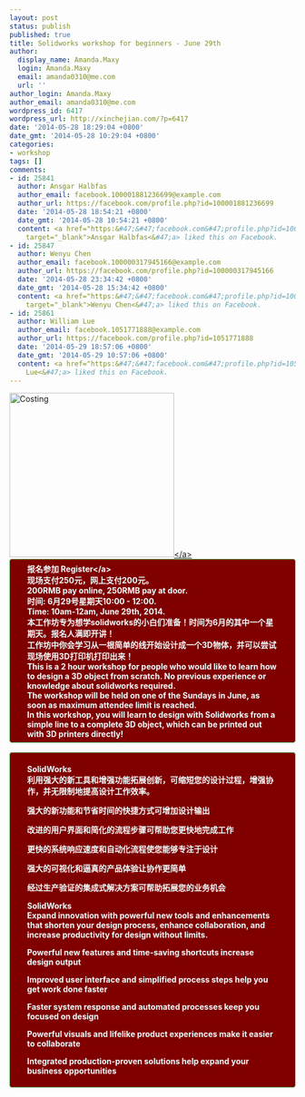 ```yaml
---
layout: post
status: publish
published: true
title: Solidworks workshop for beginners - June 29th
author:
  display_name: Amanda.Maxy
  login: Amanda.Maxy
  email: amanda0310@me.com
  url: ''
author_login: Amanda.Maxy
author_email: amanda0310@me.com
wordpress_id: 6417
wordpress_url: http://xinchejian.com/?p=6417
date: '2014-05-28 18:29:04 +0800'
date_gmt: '2014-05-28 10:29:04 +0800'
categories:
- workshop
tags: []
comments:
- id: 25841
  author: Ansgar Halbfas
  author_email: facebook.100001881236699@example.com
  author_url: https://facebook.com/profile.php?id=100001881236699
  date: '2014-05-28 18:54:21 +0800'
  date_gmt: '2014-05-28 10:54:21 +0800'
  content: <a href="https:&#47;&#47;facebook.com&#47;profile.php?id=100001881236699"
    target="_blank">Ansgar Halbfas<&#47;a> liked this on Facebook.
- id: 25847
  author: Wenyu Chen
  author_email: facebook.100000317945166@example.com
  author_url: https://facebook.com/profile.php?id=100000317945166
  date: '2014-05-28 23:34:42 +0800'
  date_gmt: '2014-05-28 15:34:42 +0800'
  content: <a href="https:&#47;&#47;facebook.com&#47;profile.php?id=100000317945166"
    target="_blank">Wenyu Chen<&#47;a> liked this on Facebook.
- id: 25861
  author: William Lue
  author_email: facebook.1051771888@example.com
  author_url: https://facebook.com/profile.php?id=1051771888
  date: '2014-05-29 18:57:06 +0800'
  date_gmt: '2014-05-29 10:57:06 +0800'
  content: <a href="https:&#47;&#47;facebook.com&#47;profile.php?id=1051771888" target="_blank">William
    Lue<&#47;a> liked this on Facebook.
---
```

<p><a href="http:&#47;&#47;xinchejian.com&#47;wp-content&#47;uploads&#47;2014&#47;05&#47;Costing.jpg"><img src="http:&#47;&#47;xinchejian.com&#47;wp-content&#47;uploads&#47;2014&#47;05&#47;Costing-290x290.jpg" alt="Costing" width="290" height="290" class="aligncenter size-thumbnail wp-image-6416" &#47;><&#47;a><br />
<a style="background-color: rgb(128, 0, 0); color: rgb(242, 255, 255); font-weight: 700; border: 1px solid rgb(74, 143, 50); border-top-left-radius: 4px; border-top-right-radius: 4px; border-bottom-right-radius: 4px; border-bottom-left-radius: 4px; cursor: pointer; display: inline-block; font-size: 14px; margin-bottom: 3px; overflow: visible; padding: 6px 30px; text-decoration: none; background-position: initial initial; background-repeat: initial initial;" href="http:&#47;&#47;www.vasee.com&#47;event&#47;view.jsp?inid=ff80808145f542f00146425723225569" target="_blank" id="ied_button_show" alt="报名参加Solidworks 初学者工作坊 Solidworks workshop for beginners" title="报名参加">报名参加 Register<&#47;a><br />
现场支付250元，网上支付200元。<br />
200RMB pay online, 250RMB pay at door.<br />
时间: 6月29号星期天10:00 - 12:00.<br />
Time: 10am-12am, June 29th, 2014.<br />
本工作坊专为想学solidworks的小白们准备！时间为6月的其中一个星期天。报名人满即开讲！<br />
工作坊中你会学习从一根简单的线开始设计成一个3D物体，并可以尝试现场使用3D打印机打印出来！<br />
This is a 2 hour workshop for people who would like to learn how to design a 3D object from scratch. No previous experience or knowledge about solidworks required.<br />
The workshop will be held on one of the Sundays in June, as soon as maximum attendee limit is reached.<br />
In this workshop, you will learn to design with Solidworks from a simple line to a complete 3D object, which can be printed out with 3D printers directly!</p>
<p>SolidWorks<br />
利用强大的新工具和增强功能拓展创新，可缩短您的设计过程，增强协作，并无限制地提高设计工作效率。</p>
<p>强大的新功能和节省时间的快捷方式可增加设计输出</p>
<p>改进的用户界面和简化的流程步骤可帮助您更快地完成工作</p>
<p>更快的系统响应速度和自动化流程使您能够专注于设计</p>
<p>强大的可视化和逼真的产品体验让协作更简单</p>
<p>经过生产验证的集成式解决方案可帮助拓展您的业务机会</p>
<p>SolidWorks<br />
Expand innovation with powerful new tools and enhancements that shorten your design process, enhance collaboration, and increase productivity for design without limits.</p>
<p>Powerful new features and time-saving shortcuts increase design output</p>
<p>Improved user interface and simplified process steps help you get work done faster</p>
<p>Faster system response and automated processes keep you focused on design</p>
<p>Powerful visuals and lifelike product experiences make it easier to collaborate</p>
<p>Integrated production-proven solutions help expand your business opportunities</p>
